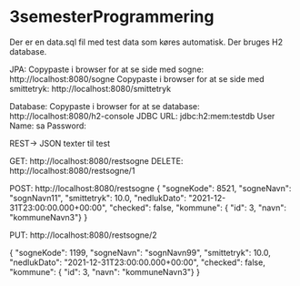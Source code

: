 # 3semesterProgrammering


Der er en data.sql fil med test data som køres automatisk.
Der bruges H2 database.

JPA:
Copypaste i browser for at se side med sogne: http://localhost:8080/sogne
Copypaste i browser for at se side med smittetryk: http://localhost:8080/smittetryk

Database:
Copypaste i browser for at se database: http://localhost:8080/h2-console
JDBC URL: jdbc:h2:mem:testdb
User Name: sa
Password:

REST-> JSON texter til test

GET: http://localhost:8080/restsogne
DELETE: http://localhost:8080/restsogne/1

POST: http://localhost:8080/restsogne
{
        "sogneKode": 8521,
        "sogneNavn": "sognNavn11",
        "smittetryk": 10.0,
        "nedlukDato": "2021-12-31T23:00:00.000+00:00",
        "checked": false,
        "kommune": {
            "id": 3,
            "navn": "kommuneNavn3"}
        }
        
PUT: http://localhost:8080/restsogne/2

{
        "sogneKode": 1199,
        "sogneNavn": "sognNavn99",
        "smittetryk": 10.0,
        "nedlukDato": "2021-12-31T23:00:00.000+00:00",
        "checked": false,
        "kommune": {
            "id": 3,
            "navn": "kommuneNavn3"}
        }






